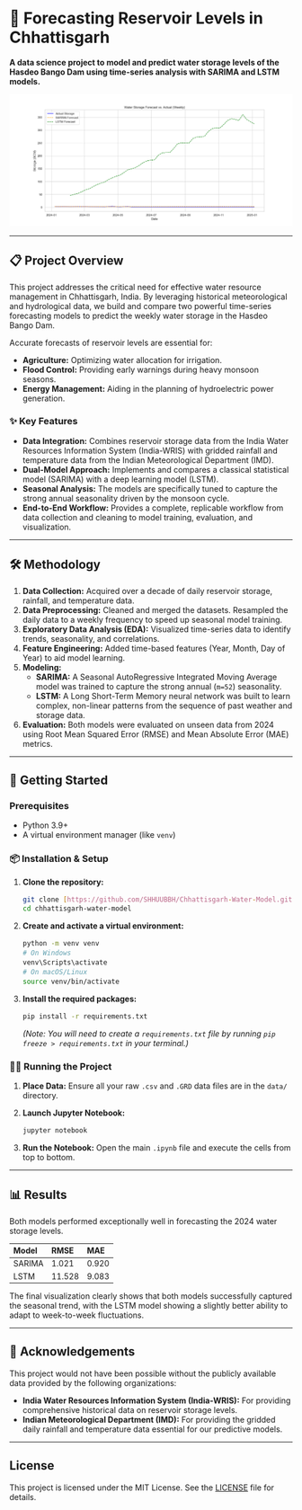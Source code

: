 # 🌊 Forecasting Reservoir Levels in Chhattisgarh

**A data science project to model and predict water storage levels of the Hasdeo Bango Dam using time-series analysis with SARIMA and LSTM models.**

![Final Forecast Graph](images/final_forecast_comparison.png)

---

## 📋 Project Overview

This project addresses the critical need for effective water resource management in Chhattisgarh, India. By leveraging historical meteorological and hydrological data, we build and compare two powerful time-series forecasting models to predict the weekly water storage in the Hasdeo Bango Dam.

Accurate forecasts of reservoir levels are essential for:
- **Agriculture:** Optimizing water allocation for irrigation.
- **Flood Control:** Providing early warnings during heavy monsoon seasons.
- **Energy Management:** Aiding in the planning of hydroelectric power generation.

### ✨ Key Features

- **Data Integration:** Combines reservoir storage data from the India Water Resources Information System (India-WRIS) with gridded rainfall and temperature data from the Indian Meteorological Department (IMD).
- **Dual-Model Approach:** Implements and compares a classical statistical model (SARIMA) with a deep learning model (LSTM).
- **Seasonal Analysis:** The models are specifically tuned to capture the strong annual seasonality driven by the monsoon cycle.
- **End-to-End Workflow:** Provides a complete, replicable workflow from data collection and cleaning to model training, evaluation, and visualization.

---

## 🛠️ Methodology

1.  **Data Collection:** Acquired over a decade of daily reservoir storage, rainfall, and temperature data.
2.  **Data Preprocessing:** Cleaned and merged the datasets. Resampled the daily data to a weekly frequency to speed up seasonal model training.
3.  **Exploratory Data Analysis (EDA):** Visualized time-series data to identify trends, seasonality, and correlations.
4.  **Feature Engineering:** Added time-based features (Year, Month, Day of Year) to aid model learning.
5.  **Modeling:**
    -   **SARIMA:** A Seasonal AutoRegressive Integrated Moving Average model was trained to capture the strong annual (`m=52`) seasonality.
    -   **LSTM:** A Long Short-Term Memory neural network was built to learn complex, non-linear patterns from the sequence of past weather and storage data.
6.  **Evaluation:** Both models were evaluated on unseen data from 2024 using Root Mean Squared Error (RMSE) and Mean Absolute Error (MAE) metrics.

---

## 🚀 Getting Started

### Prerequisites

- Python 3.9+
- A virtual environment manager (like `venv`)

### 📦 Installation & Setup

1.  **Clone the repository:**
    ```bash
    git clone [https://github.com/SHHUUBBH/Chhattisgarh-Water-Model.git](https://github.com/SHHUUBBH/Chhattisgarh-Water-Model.git)
    cd chhattisgarh-water-model
    ```

2.  **Create and activate a virtual environment:**
    ```bash
    python -m venv venv
    # On Windows
    venv\Scripts\activate
    # On macOS/Linux
    source venv/bin/activate
    ```

3.  **Install the required packages:**
    ```bash
    pip install -r requirements.txt
    ```
    *(Note: You will need to create a `requirements.txt` file by running `pip freeze > requirements.txt` in your terminal.)*

### 🏃‍♀️ Running the Project

1.  **Place Data:** Ensure all your raw `.csv` and `.GRD` data files are in the `data/` directory.

2.  **Launch Jupyter Notebook:**
    ```bash
    jupyter notebook
    ```

3.  **Run the Notebook:** Open the main `.ipynb` file and execute the cells from top to bottom.

---

## 📊 Results

Both models performed exceptionally well in forecasting the 2024 water storage levels.

| Model  | RMSE  | MAE   |
| :----- | :---- | :---- |
| SARIMA | 1.021 | 0.920 |
| LSTM   | 11.528 | 9.083 |

The final visualization clearly shows that both models successfully captured the seasonal trend, with the LSTM model showing a slightly better ability to adapt to week-to-week fluctuations.

---

## 🙏 Acknowledgements

This project would not have been possible without the publicly available data provided by the following organizations:

-   **India Water Resources Information System (India-WRIS):** For providing comprehensive historical data on reservoir storage levels.
-   **Indian Meteorological Department (IMD):** For providing the gridded daily rainfall and temperature data essential for our predictive models.

---

## License

This project is licensed under the MIT License. See the [LICENSE](LICENSE) file for details.
